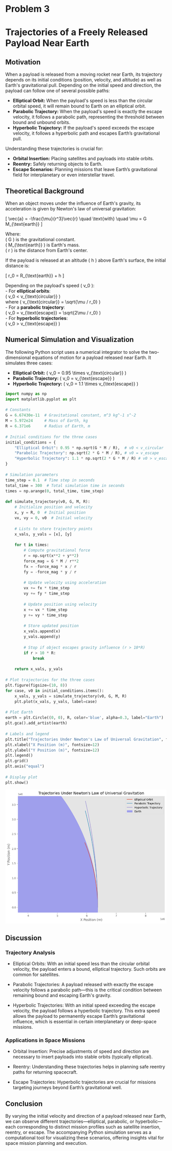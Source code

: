 # Problem 3

# Trajectories of a Freely Released Payload Near Earth

## Motivation

When a payload is released from a moving rocket near Earth, its trajectory depends on its initial conditions (position, velocity, and altitude) as well as Earth's gravitational pull. Depending on the initial speed and direction, the payload can follow one of several possible paths:  
- **Elliptical Orbit:** When the payload's speed is less than the circular orbital speed, it will remain bound to Earth on an elliptical orbit.  
- **Parabolic Trajectory:** When the payload's speed is exactly the escape velocity, it follows a parabolic path, representing the threshold between bound and unbound orbits.  
- **Hyperbolic Trajectory:** If the payload's speed exceeds the escape velocity, it follows a hyperbolic path and escapes Earth’s gravitational pull.  

Understanding these trajectories is crucial for:  
- **Orbital Insertion:** Placing satellites and payloads into stable orbits.  
- **Reentry:** Safely returning objects to Earth.  
- **Escape Scenarios:** Planning missions that leave Earth’s gravitational field for interplanetary or even interstellar travel.


## Theoretical Background

When an object moves under the influence of Earth's gravity, its acceleration is given by Newton's law of universal gravitation:



\[
\vec{a} = -\frac{\mu}{r^3}\vec{r} \quad \text{with} \quad \mu = G M_{\text{earth}}
\]



Where:  
 \( G \) is the gravitational constant.  
 \( M_{\text{earth}} \) is Earth's mass.  
 \( r \) is the distance from Earth's center.  

If the payload is released at an altitude \( h \) above Earth's surface, the initial distance is:



\[
r_0 = R_{\text{earth}} + h
\]



Depending on the payload's speed \( v_0 \):  
     - For **elliptical orbits**:  
\( v_0 < v_{\text{circular}} \)  
where \( v_{\text{circular}} = \sqrt{\mu / r_0} \)  
     - For a **parabolic trajectory**:  
\( v_0 = v_{\text{escape}} = \sqrt{2\mu / r_0} \)  
     - For **hyperbolic trajectories**:  
\( v_0 > v_{\text{escape}} \)

## Numerical Simulation and Visualization

The following Python script uses a numerical integrator to solve the two-dimensional equations of motion for a payload released near Earth. It simulates three cases:  
- **Elliptical Orbit:** \( v_0 = 0.95 \times v_{\text{circular}} \)  
- **Parabolic Trajectory:** \( v_0 = v_{\text{escape}} \)  
- **Hyperbolic Trajectory:** \( v_0 = 1.1 \times v_{\text{escape}} \)  

```python
import numpy as np
import matplotlib.pyplot as plt

# Constants
G = 6.67430e-11  # Gravitational constant, m^3 kg^-1 s^-2
M = 5.972e24     # Mass of Earth, kg
R = 6.371e6      # Radius of Earth, m

# Initial conditions for the three cases
initial_conditions = {
    "Elliptical Orbit": 0.95 * np.sqrt(G * M / R),  # v0 < v_circular
    "Parabolic Trajectory": np.sqrt(2 * G * M / R), # v0 = v_escape
    "Hyperbolic Trajectory": 1.1 * np.sqrt(2 * G * M / R) # v0 > v_escape
}

# Simulation parameters
time_step = 0.1  # Time step in seconds
total_time = 300  # Total simulation time in seconds
times = np.arange(0, total_time, time_step)

def simulate_trajectory(v0, G, M, R):
    # Initialize position and velocity
    x, y = R, 0  # Initial position
    vx, vy = 0, v0  # Initial velocity
    
    # Lists to store trajectory points
    x_vals, y_vals = [x], [y]
    
    for t in times:
        # Compute gravitational force
        r = np.sqrt(x**2 + y**2)
        force_mag = G * M / r**2
        fx = -force_mag * x / r
        fy = -force_mag * y / r
        
        # Update velocity using acceleration
        vx += fx * time_step
        vy += fy * time_step
        
        # Update position using velocity
        x += vx * time_step
        y += vy * time_step
        
        # Store updated position
        x_vals.append(x)
        y_vals.append(y)
        
        # Stop if object escapes gravity influence (r > 10*R)
        if r > 10 * R:
            break
    
    return x_vals, y_vals

# Plot trajectories for the three cases
plt.figure(figsize=(10, 8))
for case, v0 in initial_conditions.items():
    x_vals, y_vals = simulate_trajectory(v0, G, M, R)
    plt.plot(x_vals, y_vals, label=case)

# Plot Earth
earth = plt.Circle((0, 0), R, color='blue', alpha=0.3, label="Earth")
plt.gca().add_artist(earth)

# Labels and legend
plt.title("Trajectories Under Newton's Law of Universal Gravitation", fontsize=14)
plt.xlabel("X Position (m)", fontsize=12)
plt.ylabel("Y Position (m)", fontsize=12)
plt.legend()
plt.grid()
plt.axis("equal")

# Display plot
plt.show()
```
![alt text](image-5.png)

## Discussion
### Trajectory Analysis
- Elliptical Orbits: With an initial speed less than the circular orbital velocity, the payload enters a bound, elliptical trajectory. Such orbits are common for satellites.

- Parabolic Trajectories: A payload released with exactly the escape velocity follows a parabolic path—this is the critical condition between remaining bound and escaping Earth's gravity.

- Hyperbolic Trajectories: With an initial speed exceeding the escape velocity, the payload follows a hyperbolic trajectory. This extra speed allows the payload to permanently escape Earth’s gravitational influence, which is essential in certain interplanetary or deep-space missions.

### Applications in Space Missions
- Orbital Insertion: Precise adjustments of speed and direction are necessary to insert payloads into stable orbits (typically elliptical).

- Reentry: Understanding these trajectories helps in planning safe reentry paths for returning spacecraft.

- Escape Trajectories: Hyperbolic trajectories are crucial for missions targeting journeys beyond Earth’s gravitational well.

## Conclusion
By varying the initial velocity and direction of a payload released near Earth, we can observe different trajectories—elliptical, parabolic, or hyperbolic—each corresponding to distinct mission profiles such as satellite insertion, reentry, or escape. The accompanying Python simulation serves as a computational tool for visualizing these scenarios, offering insights vital for space mission planning and execution.